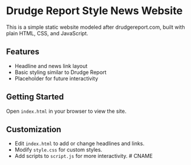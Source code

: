 # Drudge Report Style News Website

This is a simple static website modeled after drudgereport.com, built with plain HTML, CSS, and JavaScript.

## Features
- Headline and news link layout
- Basic styling similar to Drudge Report
- Placeholder for future interactivity

## Getting Started
Open `index.html` in your browser to view the site.

## Customization
- Edit `index.html` to add or change headlines and links.
- Modify `style.css` for custom styles.
- Add scripts to `script.js` for more interactivity.
#   C N A M E  
 